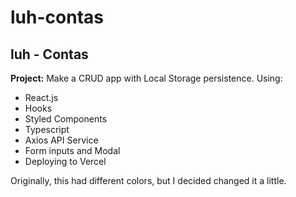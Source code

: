 # luh-contas

<h2>luh - Contas</h2>

<strong>Project:</strong> Make a CRUD app with Local Storage persistence. Using:

<ul>
  <li>React.js</li>
  <li>Hooks</li>
  <li>Styled Components</li>
  <li>Typescript</li>
  <li>Axios API Service</li>
  <li>Form inputs and Modal</li>
  <li>Deploying to Vercel</li>
</ul>

Originally, this had different colors, but I decided changed it a little.
